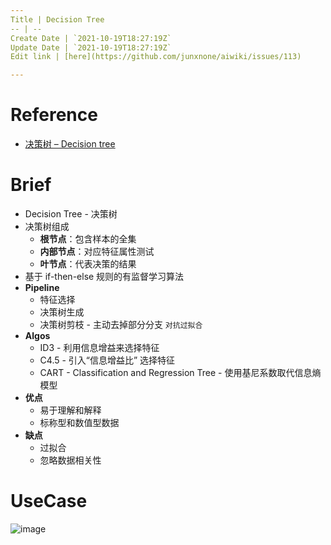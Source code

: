 ```yaml
---
Title | Decision Tree
-- | --
Create Date | `2021-10-19T18:27:19Z`
Update Date | `2021-10-19T18:27:19Z`
Edit link | [here](https://github.com/junxnone/aiwiki/issues/113)

---
```

# Reference
- [决策树 – Decision tree](https://easyai.tech/ai-definition/decision-tree/)

# Brief
- Decision Tree - 决策树
- 决策树组成
  - **根节点**：包含样本的全集
  - **内部节点**：对应特征属性测试
  - **叶节点**：代表决策的结果
- 基于 if-then-else 规则的有监督学习算法
- **Pipeline**
  - 特征选择
  - 决策树生成
  - 决策树剪枝 - 主动去掉部分分支 `对抗过拟合`
- **Algos**
  - ID3 - 利用信息增益来选择特征
  - C4.5 - 引入“信息增益比” 选择特征
  - CART - Classification and Regression Tree - 使用基尼系数取代信息熵模型
- **优点**
  - 易于理解和解释
  - 标称型和数值型数据
- **缺点**
  - 过拟合
  - 忽略数据相关性

# UseCase

![image](https://user-images.githubusercontent.com/2216970/112953384-061f2080-9170-11eb-8b38-4ae0f447c89b.png)


